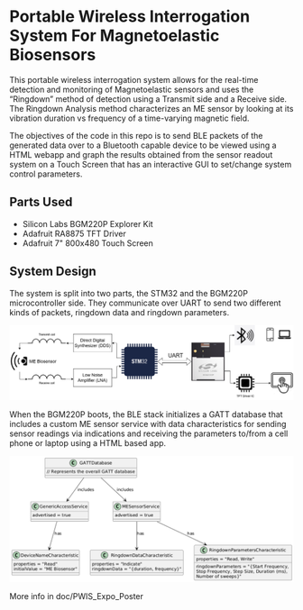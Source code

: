 # Portable Wireless Interrogation System For Magnetoelastic Biosensors

This portable wireless interrogation system allows for the real-time detection and monitoring of Magnetoelastic sensors and uses the “Ringdown” method of detection using a Transmit side and a Receive side. The Ringdown Analysis method characterizes an ME sensor by looking at its vibration duration vs frequency of a time-varying magnetic field. 

The objectives of the code in this repo is to send BLE packets of the generated data over to a Bluetooth capable device to be viewed using a HTML webapp and graph the results obtained from the sensor readout system on a Touch Screen that has an interactive GUI to set/change system control parameters.

## Parts Used
- Silicon Labs BGM220P Explorer Kit
- Adafruit RA8875 TFT Driver
- Adafruit 7" 800x480 Touch Screen

## System Design

The system is split into two parts, the STM32 and the BGM220P microcontroller side. They communicate over UART to send two different kinds of packets, ringdown data and ringdown parameters.

![System Design](img/ME_sensor_PWIS.drawio.png)

When the BGM220P boots, the BLE stack initializes a GATT database that includes a custom ME sensor service with data characteristics for sending sensor readings via indications and receiving the parameters to/from a cell phone or laptop using a HTML based app.

![BLE GATT PROFILE](img/BLE%20GATT%20Profile.png)

More info in doc/PWIS_Expo_Poster